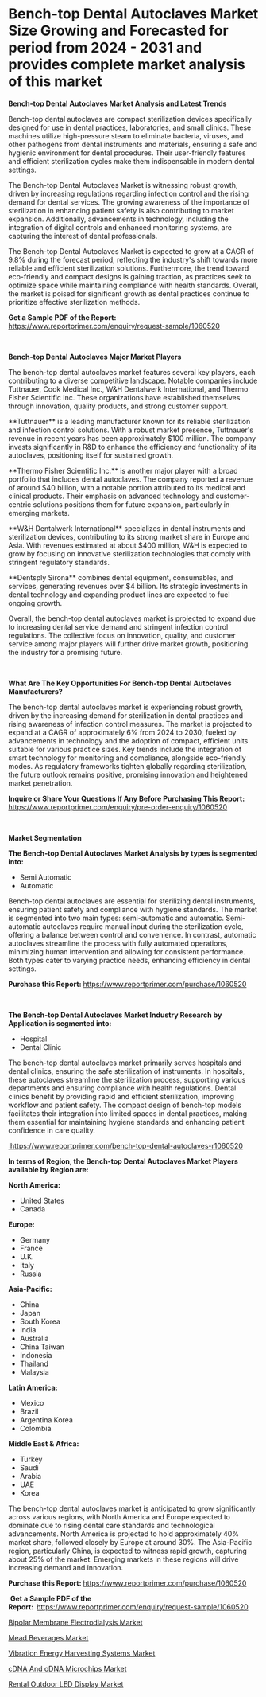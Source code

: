 <p><h1>Bench-top Dental Autoclaves Market Size Growing and Forecasted for period from 2024 - 2031 and provides complete market analysis of this market</h1></p><p><strong>Bench-top Dental Autoclaves Market Analysis and Latest Trends</strong></p>
<p><p>Bench-top dental autoclaves are compact sterilization devices specifically designed for use in dental practices, laboratories, and small clinics. These machines utilize high-pressure steam to eliminate bacteria, viruses, and other pathogens from dental instruments and materials, ensuring a safe and hygienic environment for dental procedures. Their user-friendly features and efficient sterilization cycles make them indispensable in modern dental settings.</p><p>The Bench-top Dental Autoclaves Market is witnessing robust growth, driven by increasing regulations regarding infection control and the rising demand for dental services. The growing awareness of the importance of sterilization in enhancing patient safety is also contributing to market expansion. Additionally, advancements in technology, including the integration of digital controls and enhanced monitoring systems, are capturing the interest of dental professionals.</p><p>The Bench-top Dental Autoclaves Market is expected to grow at a CAGR of 9.8% during the forecast period, reflecting the industry's shift towards more reliable and efficient sterilization solutions. Furthermore, the trend toward eco-friendly and compact designs is gaining traction, as practices seek to optimize space while maintaining compliance with health standards. Overall, the market is poised for significant growth as dental practices continue to prioritize effective sterilization methods.</p></p>
<p><strong>Get a Sample PDF of the Report:&nbsp;</strong> <a href="https://www.reportprimer.com/enquiry/request-sample/1060520">https://www.reportprimer.com/enquiry/request-sample/1060520</a></p>
<p>&nbsp;</p>
<p><strong>Bench-top Dental Autoclaves Major Market Players</strong></p>
<p><p>The bench-top dental autoclaves market features several key players, each contributing to a diverse competitive landscape. Notable companies include Tuttnauer, Cook Medical Inc., W&H Dentalwerk International, and Thermo Fisher Scientific Inc. These organizations have established themselves through innovation, quality products, and strong customer support.</p><p>**Tuttnauer** is a leading manufacturer known for its reliable sterilization and infection control solutions. With a robust market presence, Tuttnauer's revenue in recent years has been approximately $100 million. The company invests significantly in R&D to enhance the efficiency and functionality of its autoclaves, positioning itself for sustained growth.</p><p>**Thermo Fisher Scientific Inc.** is another major player with a broad portfolio that includes dental autoclaves. The company reported a revenue of around $40 billion, with a notable portion attributed to its medical and clinical products. Their emphasis on advanced technology and customer-centric solutions positions them for future expansion, particularly in emerging markets.</p><p>**W&H Dentalwerk International** specializes in dental instruments and sterilization devices, contributing to its strong market share in Europe and Asia. With revenues estimated at about $400 million, W&H is expected to grow by focusing on innovative sterilization technologies that comply with stringent regulatory standards.</p><p>**Dentsply Sirona** combines dental equipment, consumables, and services, generating revenues over $4 billion. Its strategic investments in dental technology and expanding product lines are expected to fuel ongoing growth.</p><p>Overall, the bench-top dental autoclaves market is projected to expand due to increasing dental service demand and stringent infection control regulations. The collective focus on innovation, quality, and customer service among major players will further drive market growth, positioning the industry for a promising future.</p></p>
<p>&nbsp;</p>
<p><strong>What Are The Key Opportunities For Bench-top Dental Autoclaves Manufacturers?</strong></p>
<p><p>The bench-top dental autoclaves market is experiencing robust growth, driven by the increasing demand for sterilization in dental practices and rising awareness of infection control measures. The market is projected to expand at a CAGR of approximately 6% from 2024 to 2030, fueled by advancements in technology and the adoption of compact, efficient units suitable for various practice sizes. Key trends include the integration of smart technology for monitoring and compliance, alongside eco-friendly modes. As regulatory frameworks tighten globally regarding sterilization, the future outlook remains positive, promising innovation and heightened market penetration.</p></p>
<p><strong>Inquire or Share Your Questions If Any Before Purchasing This Report:</strong> <a href="https://www.reportprimer.com/enquiry/pre-order-enquiry/1060520">https://www.reportprimer.com/enquiry/pre-order-enquiry/1060520</a></p>
<p>&nbsp;</p>
<p><strong>Market Segmentation</strong></p>
<p><strong>The Bench-top Dental Autoclaves Market Analysis by types is segmented into:</strong></p>
<p><ul><li>Semi Automatic</li><li>Automatic</li></ul></p>
<p><p>Bench-top dental autoclaves are essential for sterilizing dental instruments, ensuring patient safety and compliance with hygiene standards. The market is segmented into two main types: semi-automatic and automatic. Semi-automatic autoclaves require manual input during the sterilization cycle, offering a balance between control and convenience. In contrast, automatic autoclaves streamline the process with fully automated operations, minimizing human intervention and allowing for consistent performance. Both types cater to varying practice needs, enhancing efficiency in dental settings.</p></p>
<p><strong>Purchase this Report:&nbsp;</strong><a href="https://www.reportprimer.com/purchase/1060520">https://www.reportprimer.com/purchase/1060520</a></p>
<p>&nbsp;</p>
<p><strong>The Bench-top Dental Autoclaves Market Industry Research by Application is segmented into:</strong></p>
<p><ul><li>Hospital</li><li>Dental Clinic</li></ul></p>
<p><p>The bench-top dental autoclaves market primarily serves hospitals and dental clinics, ensuring the safe sterilization of instruments. In hospitals, these autoclaves streamline the sterilization process, supporting various departments and ensuring compliance with health regulations. Dental clinics benefit by providing rapid and efficient sterilization, improving workflow and patient safety. The compact design of bench-top models facilitates their integration into limited spaces in dental practices, making them essential for maintaining hygiene standards and enhancing patient confidence in care quality.</p></p>
<p><a href="https://www.reportprimer.com/bench-top-dental-autoclaves-r1060520">&nbsp;https://www.reportprimer.com/bench-top-dental-autoclaves-r1060520</a></p>
<p><strong>In terms of Region, the Bench-top Dental Autoclaves Market Players available by Region are:</strong></p>
<p>
    <p> <strong> North America: </strong>
        <ul>
            <li>United States</li>
            <li>Canada</li>
        </ul>
        </p> 
    <p> <strong> Europe: </strong>
        <ul>
            <li>Germany</li>
            <li>France</li>
            <li>U.K.</li>
            <li>Italy</li>
            <li>Russia</li>
        </ul>
        </p> 
    <p> <strong> Asia-Pacific: </strong>
        <ul>
            <li>China</li>
            <li>Japan</li>
            <li>South Korea</li>
            <li>India</li>
            <li>Australia</li>
            <li>China Taiwan</li>
            <li>Indonesia</li>
            <li>Thailand</li>
            <li>Malaysia</li>
        </ul>
        </p> 
    <p> <strong> Latin America: </strong>
        <ul>
            <li>Mexico</li>
            <li>Brazil</li>
            <li>Argentina Korea</li>
            <li>Colombia</li>
        </ul>
        </p> 
    <p> <strong> Middle East & Africa: </strong>
        <ul>
            <li>Turkey</li>
            <li>Saudi</li>
            <li>Arabia</li>
            <li>UAE</li>
            <li>Korea</li>
        </ul>
    </p>
    </p>
<p><p>The bench-top dental autoclaves market is anticipated to grow significantly across various regions, with North America and Europe expected to dominate due to rising dental care standards and technological advancements. North America is projected to hold approximately 40% market share, followed closely by Europe at around 30%. The Asia-Pacific region, particularly China, is expected to witness rapid growth, capturing about 25% of the market. Emerging markets in these regions will drive increasing demand and innovation.</p></p>
<p><strong>Purchase this Report: </strong><a href="https://www.reportprimer.com/purchase/1060520">https://www.reportprimer.com/purchase/1060520</a></p>
<p>&nbsp;<strong>Get a Sample PDF of the Report:&nbsp;&nbsp;</strong><a href="https://www.reportprimer.com/enquiry/request-sample/1060520">https://www.reportprimer.com/enquiry/request-sample/1060520</a></p>
<p><strong></strong></p>
<p><p><a href="https://issuu.com/reportprime-2/docs/bipolar-membrane-electrodialysis-ma_a6c11f5b45943e">Bipolar Membrane Electrodialysis Market</a></p><p><a href="https://www.linkedin.com/pulse/mead-beverages-market-share-analysis-growth-trends-forecasts-u9ijf">Mead Beverages Market</a></p><p><a href="https://medium.com/@leroystapc/global-vibration-energy-harvesting-systems-industry-analysis-share-growth-trends-and-forecast-65b549841f8f?postPublishedType=repub">Vibration Energy Harvesting Systems Market</a></p><p><a href="https://medium.com/@leroystapc/market-trends-in-the-global-cdna-and-odna-microchips-market-forecast-and-analysis-2024-2031-516c62b7d6fe?postPublishedType=repub">cDNA And oDNA Microchips Market</a></p><p><a href="https://issuu.com/reportprime-2/docs/rental-outdoor-led-display-market-s_66a920b87ed956">Rental Outdoor LED Display Market</a></p></p>